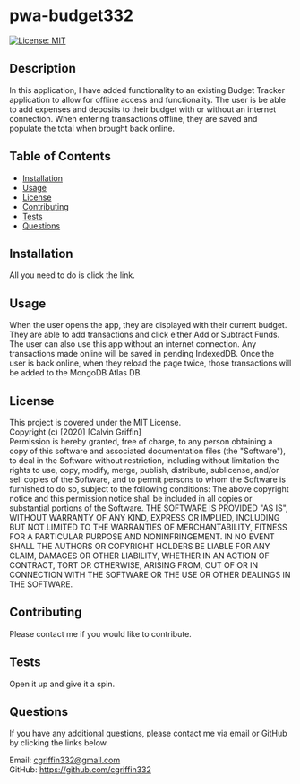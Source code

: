 # pwa-budget332
[![License: MIT](https://img.shields.io/badge/License-MIT-yellow.svg)](https://opensource.org/licenses/MIT)

## Description

In this application, I have added functionality to an existing Budget Tracker application to allow for offline access and functionality.  The user is be able to add expenses and deposits to their budget with or without an internet connection. When entering transactions offline, they are saved and populate the total when brought back online. 

## Table of Contents

* [Installation](#installation)
* [Usage](#usage)
* [License](#license)
* [Contributing](#Contributing)
* [Tests](#tests)
* [Questions](#questions)

## Installation

All you need to do is click the link.

## Usage

When the user opens the app, they are displayed with their current budget.  They are able to add transactions and click either Add or Subtract Funds.  The user can also use this app without an internet connection.  Any transactions made online will be saved in pending IndexedDB.  Once the user is back online, when they reload the page twice, those transactions will be added to the MongoDB Atlas DB.

## License

This project is covered under the MIT License. <br />
Copyright (c) [2020] [Calvin Griffin] <br />
Permission is hereby granted, free of charge, to any person obtaining a copy of this software and associated documentation files (the "Software"), to deal in the Software without restriction, including without limitation the rights to use, copy, modify, merge, publish, distribute, sublicense, and/or sell copies of the Software, and to permit persons to whom the Software is furnished to do so, subject to the following conditions:
The above copyright notice and this permission notice shall be included in all copies or substantial portions of the Software.
THE SOFTWARE IS PROVIDED "AS IS", WITHOUT WARRANTY OF ANY KIND, EXPRESS OR IMPLIED, INCLUDING BUT NOT LIMITED TO THE WARRANTIES OF MERCHANTABILITY, FITNESS FOR A PARTICULAR PURPOSE AND NONINFRINGEMENT. IN NO EVENT SHALL THE AUTHORS OR COPYRIGHT HOLDERS BE LIABLE FOR ANY CLAIM, DAMAGES OR OTHER LIABILITY, WHETHER IN AN ACTION OF CONTRACT, TORT OR OTHERWISE, ARISING FROM, OUT OF OR IN CONNECTION WITH THE SOFTWARE OR THE USE OR OTHER DEALINGS IN THE SOFTWARE.

## Contributing

Please contact me if you would like to contribute.

## Tests

Open it up and give it a spin.

## Questions

If you have any additional questions, please contact me via email or GitHub by clicking the links below.

Email: cgriffin332@gmail.com <br />
GitHub: https://github.com/cgriffin332
